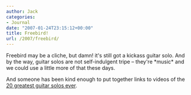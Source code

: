 ```yaml
---
author: Jack
categories:
- Journal
date: "2007-01-24T23:15:12+00:00"
title: Freebird!
url: /2007/freebird/
---
```


Freebird may be a cliche, but damn! it's still got a kickass guitar solo. And by the way, guitar solos are not self-indulgent tripe &#8211; they're \*music\* and we could use a little more of that these days.



And someone has been kind enough to put together links to videos of the [20 greatest guitar solos ever][1].

 [1]: http://cityrag.blogs.com/main/2007/01/100_greatest_gu.html